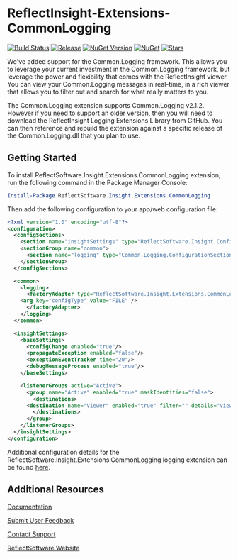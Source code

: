 # ReflectInsight-Extensions-CommonLogging

[![Build Status](https://ci.appveyor.com/api/projects/status/github/reflectsoftware/reflectinsight-extensions-commonlogging?svg=true)](https://ci.appveyor.com/project/reflectsoftware/reflectinsight-extensions-commonloggin)
[![Release](https://img.shields.io/github/release/reflectsoftware/reflectinsight-extensions-commonlogging.svg)](https://github.com/reflectsoftware/reflectinsight-extensions-commonlogging/releases/latest)
[![NuGet Version](http://img.shields.io/nuget/v/reflectsoftware.insight.extensions.commonlogging.svg?style=flat)](http://www.nuget.org/packages/ReflectSoftware.Insight.Extensions.CommonLogging/)
[![NuGet](https://img.shields.io/nuget/dt/reflectsoftware.insight.extensions.commonlogging.svg)](http://www.nuget.org/packages/ReflectSoftware.Insight.Extensions.CommonLogging/)
[![Stars](https://img.shields.io/github/stars/reflectsoftware/reflectinsight-extensions-commonlogging.svg)](https://github.com/reflectsoftware/reflectinsight-extensions-commonlogging/stargazers)


We've added support for the Common.Logging framework. This allows you to leverage your current investment in the Common.Logging framework, but leverage the power and flexibility that comes with the ReflectInsight viewer. You can view your Common.Logging messages in real-time, in a rich viewer that allows you to filter out and search for what really matters to you.

The Common.Logging extension supports Common.Logging v2.1.2. However if you need to support an older version, then you will need to download the ReflectInsight Logging Extensions Library from GitHub. You can then reference and rebuild the extension against a specific release of the Common.Logging.dll that you plan to use. 

## Getting Started

To install ReflectSoftware.Insight.Extensions.CommonLogging extension, run the following command in the Package Manager Console:

```powershell
Install-Package ReflectSoftware.Insight.Extensions.CommonLogging
```
Then add the following configuration to your app/web configuration file:

```xml	
<?xml version="1.0" encoding="utf-8"?>
<configuration>
  <configSections>        
    <section name="insightSettings" type="ReflectSoftware.Insight.ConfigurationHandler,ReflectSoftware.Insight"/>
    <sectionGroup name="common">
      <section name="logging" type="Common.Logging.ConfigurationSectionHandler, Common.Logging" />
    </sectionGroup>
  </configSections>

  <common>
    <logging>
      <factoryAdapter type="ReflectSoftware.Insight.Extensions.CommonLogging.RIFactoryAdapter, ReflectSoftware.Insight.Extensions.CommonLogging">
	<arg key="configType" value="FILE" />
      </factoryAdapter>
    </logging>
  </common>

  <insightSettings>
    <baseSettings>
      <configChange enabled="true"/>      
      <propagateException enabled="false"/>      
      <exceptionEventTracker time="20"/>
      <debugMessageProcess enabled="true"/>
    </baseSettings>

    <listenerGroups active="Active">
      <group name="Active" enabled="true" maskIdentities="false">
        <destinations>
  	  <destination name="Viewer" enabled="true" filter="" details="Viewer"/>
        </destinations>
      </group>
    </listenerGroups>    
  </insightSettings>
</configuration>
```

Additional configuration details for the ReflectSoftware.Insight.Extensions.CommonLogging logging extension can be found [here](https://reflectsoftware.atlassian.net/wiki/display/RI5/ReflectInsight+5+documentation).

## Additional Resources

[Documentation](https://reflectsoftware.atlassian.net/wiki/display/RI5/ReflectInsight+5+documentation)

[Submit User Feedback](http://reflectsoftware.uservoice.com/forums/158277-reflectinsight-feedback)

[Contact Support](support@reflectsoftware.com)

[ReflectSoftware Website](http://reflectsoftware.com)
